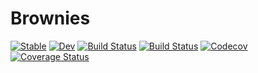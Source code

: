 # Brownies

[![Stable](https://img.shields.io/badge/docs-stable-blue.svg)](https://edwinb-ai.github.io/Brownies.jl/stable)
[![Dev](https://img.shields.io/badge/docs-dev-blue.svg)](https://edwinb-ai.github.io/Brownies.jl/dev)
[![Build Status](https://travis-ci.com/edwinb-ai/Brownies.jl.svg?branch=master)](https://travis-ci.com/edwinb-ai/Brownies.jl)
[![Build Status](https://ci.appveyor.com/api/projects/status/github/edwinb-ai/Brownies.jl?svg=true)](https://ci.appveyor.com/project/edwinb-ai/Brownies-jl)
[![Codecov](https://codecov.io/gh/edwinb-ai/Brownies.jl/branch/master/graph/badge.svg)](https://codecov.io/gh/edwinb-ai/Brownies.jl)
[![Coverage Status](https://coveralls.io/repos/github/edwinb-ai/Brownies.jl/badge.svg?branch=master)](https://coveralls.io/github/edwinb-ai/Brownies.jl?branch=master)
